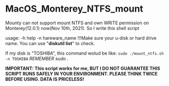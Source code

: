 # MacOS_Monterey_NTFS_mount
Mounty can not support mount NTFS and own WRITE permission on Monterey(12.0.1) now(Nov 10th, 2021). So I write this shell script 

usage:
-h help
-n hareware_name 
!!!Make sure your u-disk or hard drive name. You can use "**diskutil list**" to check.

If my disk is "TOSHIBA", this command wolud be like: `sudo ./mount_ntfs.sh -n TOSHIBA`  *REMEMBER sudo* .

**IMPORTANT: This script works for me, BUT I DO NOT GUARANTEE THIS SCRIPT RUNS SAFELY IN YOUR ENVIRONMENT. PLEASE THINK TWICE BEFORE USING. DATA IS PRICELESS!**
